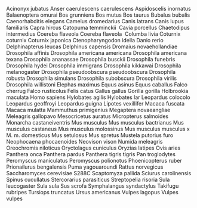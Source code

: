 Acinonyx jubatus
Anser caerulescens caerulescens
Aspidoscelis inornatus
Balaenoptera omurai
Bos grunniens
Bos mutus
Bos taurus
Bubalus bubalis
Caenorhabditis elegans
Camelus dromedarius
Canis latrans
Canis lupus familiaris
Capra hircus
Catopuma temminckii 
Cavia porcellus
Chaetodipus intermedius
Coereba flaveola
Coereba flaveola 
Columba livia
Coturnix coturnix
Coturnix japonica
Ctenopharyngodon idella
Danio rerio
Delphinapterus leucas
Delphinus capensis
Dromaius novaehollandiae
Drosophila affinis
Drosophila americana americana
Drosophila americana texana
Drosophila ananassae
Drosophila busckii
Drosophila funebris
Drosophila hydei
Drosophila immigrans
Drosophila kikkawai
Drosophila melanogaster
Drosophila pseudoobscura pseudoobscura
Drosophila robusta
Drosophila simulans
Drosophila subobscura
Drosophila virilis
Drosophila willistoni
Elephas maximus
Equus asinus
Equus caballus
Falco cherrug
Falco rusticolus
Felis catus
Gallus gallus
Gorilla gorilla
Holbrookia maculata
Homo sapiens
Hylobates agilis
Hylobates lar
Leopardus colocolo
Leopardus geoffroyi
Leopardus guigna
Lipotes vexillifer
Macaca fuscata
Macaca mulatta
Mammuthus primigenius
Megaptera novaeangliae
Meleagris gallopavo
Mesocricetus auratus
Micropterus salmoides
Monarcha castaneiventris
Mus musculus
Mus musculus bactrianus
Mus musculus castaneus
Mus musculus molossinus
Mus musculus musculus x M. m. domesticus
Mus setulosus
Mus spretus
Mustela putorius furo
Neophocaena phocaenoides
Neovison vison
Numida meleagris
Oreochromis niloticus
Oryctolagus cuniculus
Oryzias latipes
Ovis aries
Panthera onca
Panthera pardus
Panthera tigris tigris
Pan troglodytes
Peromyscus maniculatus
Peromyscus polionotus
Phoenicopterus ruber
Prionailurus bengalensis
Puma yagouaroundi
Rattus norvegicus
Saccharomyces cerevisiae S288C
Scaptomyza pallida
Sciurus carolinensis
Spinus cucullatus
Stercorarius parasiticus
Streptopelia risoria
Sula leucogaster
Sula sula
Sus scrofa
Symphalangus syndactylus
Takifugu rubripes
Tursiops truncatus
Ursus americanus
Vulpes lagopus
Vulpes vulpes
